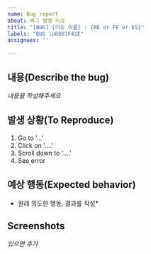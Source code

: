 ```yaml
---
name: Bug report
about: 버그 발생 이슈
title: "[BUG] {이슈 이름} : {BE or FE or ES}"
labels: "BUG \U0001F41E"
assignees: ''

---
```


## 내용(Describe the bug)
*내용을 작성해주세요*

## 발생 상황(To Reproduce)
1. Go to '...'
2. Click on '....'
3. Scroll down to '....'
4. See error

## 예상 행동(Expected behavior)
* 원래 의도한 행동, 결과를 작성*

## Screenshots
*있으면 추가*
